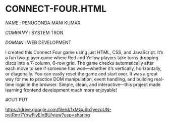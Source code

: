 # CONNECT-FOUR.HTML

*NAME* : PENUGONDA MANI KUMAR

*COMPANY* : SYSTEM TRON

*DOMAIN* : WEB DEVELOPMENT


I created this Connect Four game using just HTML, CSS, and JavaScript. It’s a fun two-player game where Red and Yellow players take turns dropping discs into a 7-column, 6-row grid. The game checks automatically after each move to see if someone has won—whether it’s vertically, horizontally, or diagonally. You can easily reset the game and start over. It was a great way for me to practice DOM manipulation, event handling, and building real-time logic in the browser. Simple, clean, and interactive—this project made learning frontend development much more enjoyable!


#OUT PUT

https://drive.google.com/file/d/1xMGu6b2yezqUN-pvtRmr7YnwFiyEInBU/view?usp=sharing









